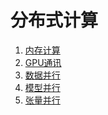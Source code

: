 # 分布式计算

1. [内存计算](./memory.md)
2. [GPU通讯](./conmunication.md)
3. [数据并行](./data_parallel.md)
4. [模型并行](./model_parallel.md)
5. [张量并行]()